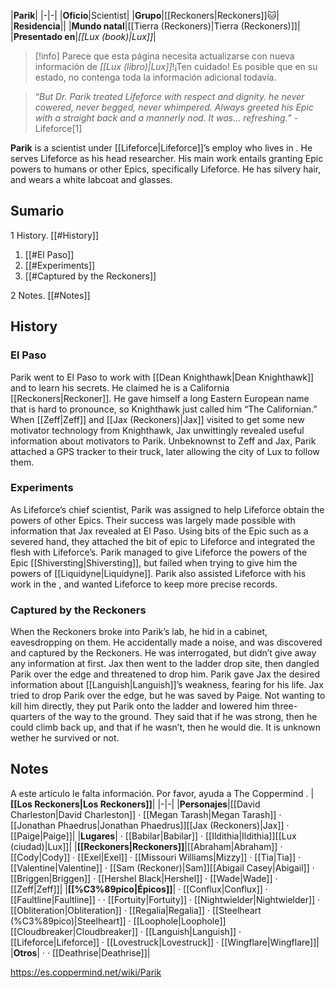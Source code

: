 |**Parik**|
|-|-|
|**Oficio**|Scientist|
|**Grupo**|[[Reckoners\|Reckoners]]🐱︎|
|**Residencia**||
|**Mundo natal**|[[Tierra (Reckoners)\|Tierra (Reckoners)]]|
|**Presentado en**|*[[Lux (book)\|Lux]]*|

> [!info] Parece que esta página necesita actualizarse con nueva información de *[[Lux (libro)\|Lux]]*!¡Ten cuidado! Es posible que en su estado, no contenga toda la información adicional todavía.

>“*But Dr. Parik treated Lifeforce with respect and dignity. he never cowered, never begged, never whimpered. Always greeted his Epic with a straight back and a mannerly nod. It was… refreshing.*”
\-Lifeforce[1]


**Parik** is a scientist under [[Lifeforce\|Lifeforce]]’s employ who lives in . He serves Lifeforce as his head researcher. His main work entails granting Epic powers to humans or other Epics, specifically Lifeforce. He has silvery hair, and wears a white labcoat and glasses.

## Sumario

1 History. [[#History]] 

1. [[#El Paso]] 
1. [[#Experiments]] 
1. [[#Captured by the Reckoners]] 


2 Notes. [[#Notes]] 


## History
### El Paso
Parik went to El Paso to work with [[Dean Knighthawk\|Dean Knighthawk]] and to learn his secrets. He claimed he is a California [[Reckoners\|Reckoner]]. He gave himself a long Eastern European name that is hard to pronounce, so Knighthawk just called him “The Californian.” When [[Zeff\|Zeff]] and [[Jax (Reckoners)\|Jax]] visited to get some new motivator technology from Knighthawk, Jax unwittingly revealed useful information about motivators to Parik. Unbeknownst to Zeff and Jax, Parik attached a GPS tracker to their truck, later allowing the city of Lux to follow them.

### Experiments
As Lifeforce’s chief scientist, Parik was assigned to help Lifeforce obtain the powers of other Epics. Their success was largely made possible with information that Jax revealed at El Paso. Using bits of the Epic such as a severed hand, they attached the bit of epic to Lifeforce and integrated the flesh with Lifeforce’s. Parik managed to give Lifeforce the powers of the Epic [[Shiversting\|Shiversting]], but failed when trying to give him the powers of [[Liquidyne\|Liquidyne]]. Parik also assisted Lifeforce with his work in the , and wanted Lifeforce to keep more precise records.

### Captured by the Reckoners
When the Reckoners broke into Parik’s lab, he hid in a cabinet, eavesdropping on them. He accidentally made a noise, and was discovered and captured by the Reckoners. He was interrogated, but didn’t give away any information at first. Jax then went to the ladder drop site, then dangled Parik over the edge and threatened to drop him. Parik gave Jax the desired information about [[Languish\|Languish]]’s weakness, fearing for his life. Jax tried to drop Parik over the edge, but he was saved by Paige. Not wanting to kill him directly, they put Parik onto the ladder and lowered him three-quarters of the way to the ground. They said that if he was strong, then he could climb back up, and that if he wasn’t, then he would die. It is unknown wether he survived or not.

## Notes

A este artículo le falta información. Por favor, ayuda a The Coppermind .
|**[[Los Reckoners\|Los Reckoners]]**|
|-|-|
|**Personajes**|[[David Charleston\|David Charleston]] · [[Megan Tarash\|Megan Tarash]] · [[Jonathan Phaedrus\|Jonathan Phaedrus]][[Jax (Reckoners)\|Jax]] · [[Paige\|Paige]]|
|**Lugares**| · [[Babilar\|Babilar]] · [[Ildithia\|Ildithia]][[Lux (ciudad)\|Lux]]|
|**[[Reckoners\|Reckoners]]**|[[Abraham\|Abraham]] · [[Cody\|Cody]] · [[Exel\|Exel]] · [[Missouri Williams\|Mizzy]] · [[Tia\|Tia]] · [[Valentine\|Valentine]] · [[Sam (Reckoner)\|Sam]][[Abigail Casey\|Abigail]] · [[Briggen\|Briggen]] · [[Hershel Black\|Hershel]] · [[Wade\|Wade]] · [[Zeff\|Zeff]]|
|**[[%C3%89pico\|Épicos]]**| · [[Conflux\|Conflux]] · [[Faultline\|Faultline]] ·  · [[Fortuity\|Fortuity]] · [[Nightwielder\|Nightwielder]] · [[Obliteration\|Obliteration]] · [[Regalia\|Regalia]] · [[Steelheart (%C3%89pico)\|Steelheart]] · [[Loophole\|Loophole]][[Cloudbreaker\|Cloudbreaker]] · [[Languish\|Languish]] · [[Lifeforce\|Lifeforce]] · [[Lovestruck\|Lovestruck]] · [[Wingflare\|Wingflare]]|
|**Otros**| ·  · [[Deathrise\|Deathrise]]|



https://es.coppermind.net/wiki/Parik